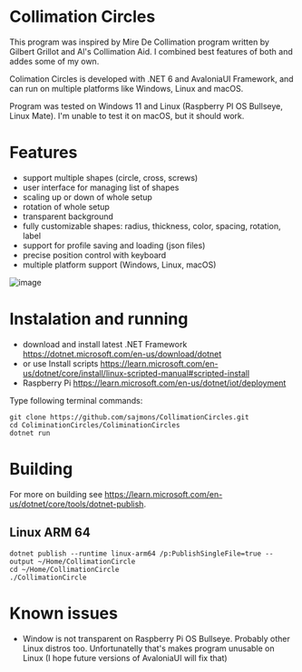 # Collimation Circles

This program was inspired by Mire De Collimation program written by Gilbert Grillot and Al's Collimation Aid. I combined best features of both and addes some of my own. 

Colimation Circles is developed with .NET 6 and AvaloniaUI Framework, and can run on multiple platforms like Windows, Linux and macOS.

Program was tested on Windows 11 and Linux (Raspberry PI OS Bullseye, Linux Mate). I'm unable to test it on macOS, but it should work.

# Features

- support multiple shapes (circle, cross, screws)
- user interface for managing list of shapes
- scaling up or down of whole setup
- rotation of whole setup
- transparent background
- fully customizable shapes: radius, thickness, color, spacing, rotation, label
- support for profile saving and loading (json files)
- precise position control with keyboard
- multiple platform support (Windows, Linux, macOS)

![image](https://user-images.githubusercontent.com/7437280/207387640-f0b2f880-c2d1-4462-a083-bab68d465b8d.png)

# Instalation and running

- download and install latest .NET Framework https://dotnet.microsoft.com/en-us/download/dotnet
- or use Install scripts https://learn.microsoft.com/en-us/dotnet/core/install/linux-scripted-manual#scripted-install
- Raspberry Pi https://learn.microsoft.com/en-us/dotnet/iot/deployment

Type following terminal commands:
```
git clone https://github.com/sajmons/CollimationCircles.git
cd ColiminationCircles/ColiminationCircles
dotnet run
```

# Building

For more on building see https://learn.microsoft.com/en-us/dotnet/core/tools/dotnet-publish.

## Linux ARM 64
```
dotnet publish --runtime linux-arm64 /p:PublishSingleFile=true --output ~/Home/CollimationCircle
cd ~/Home/CollimationCircle
./CollimationCircle
```

# Known issues

- Window is not transparent on Raspberry Pi OS Bullseye. Probably other Linux distros too. Unfortunatelly that's makes program unusable on Linux (I hope future versions of AvaloniaUI will fix that)
